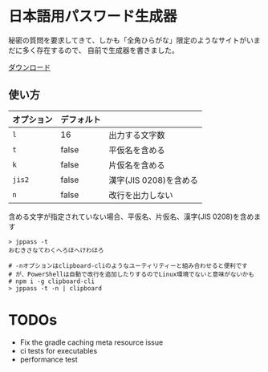 # 日本語用パスワード生成器

秘密の質問を要求してきて、しかも「全角ひらがな」限定のようなサイトがいまだに多く存在するので、
自前で生成器を書きました。


[ダウンロード](https://github.com/minebreaker/japanese-password/releases)


## 使い方

| オプション | デフォルト ||
|:---|:---|:---|
| `l` | 16 | 出力する文字数 |
| `t` | false | 平仮名を含める |
| `k` | false | 片仮名を含める |
| `jis2` | false | 漢字(JIS 0208)を含める |
| `n` | false | 改行を出力しない |

含める文字が指定されていない場合、平仮名、片仮名、漢字(JIS 0208)を含めます

```
> jppass -t
おむきさなてわくへろほへけわほろ

# -nオプションはclipboard-cliのようなユーティリティーと組み合わせると便利です
# が、PowerShellは自動で改行を追加したりするのでLinux環境でないと意味がないかも
# npm i -g clipboard-cli
> jppass -t -n | clipboard
```


# TODOs

* Fix the gradle caching meta resource issue
* ci tests for executables
* performance test
